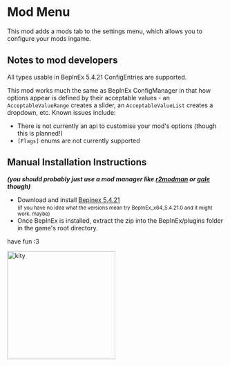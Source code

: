 # Mod Menu

This mod adds a mods tab to the settings menu, which allows you to configure your mods ingame.

## Notes to mod developers

All types usable in BepInEx 5.4.21 ConfigEntries are supported.

This mod works much the same as BepInEx ConfigManager in that how options appear is defined by their acceptable values -
an `AcceptableValueRange` creates a slider, an `AcceptableValueList` creates a dropdown, etc. Known issues include:

- There is not currently an api to customise your mod's options (though this is planned!)
- `[Flags]` enums are not currently supported

## Manual Installation Instructions

_**(you should probably just use a mod manager like [r2modman](https://thunderstore.io/c/straftat/p/ebkr/r2modman/) or [gale](https://thunderstore.io/c/straftat/p/Kesomannen/GaleModManager/) though)**_

- Download and install [Bepinex 5.4.21](https://github.com/BepInEx/BepInEx/releases/tag/v5.4.21) <br><small>(if you have no idea what the versions mean try BepInEx_x64_5.4.21.0 and it might work. maybe)</small>
- Once BepInEx is installed, extract the zip into the BepInEx/plugins folder in the game's root directory.

have fun :3

<img src ="https://files.catbox.moe/zqb82p.png" width="250" alt="kity">
